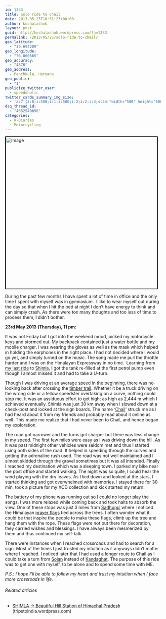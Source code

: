 ```yaml
---
id: 1333
title: Solo ride to Chail
date: 2013-05-25T10:51:23+00:00
author: kushalashok
layout: post
guid: http://kushalashok.wordpress.com/?p=1333
permalink: /2013/05/25/solo-ride-to-chail/
geo_latitude:
  - "30.694209"
geo_longitude:
  - "76.860565"
geo_accuracy:
  - "4876"
geo_address:
  - Panchkula, Haryana
geo_public:
  - "1"
publicize_twitter_user:
  - speedoholic
twitter_cards_summary_img_size:
  - 'a:7:{i:0;i:500;i:1;i:500;i:2;i:2;i:3;s:24:"width="500" height="500"";s:4:"bits";i:8;s:8:"channels";i:3;s:4:"mime";s:10:"image/jpeg";}'
dsq_thread_id:
  - "4652540896"
categories:
  - K-Diaries
  - Motorcycling
---
```

[<img class="size-full wp-image" id="i-1332" style="border:2px solid black;" alt="Image" src="http://kushalashok.files.wordpress.com/2013/05/bike1.jpg?w=490" width="490" height="490" />](http://instagram.com/p/ZrmCWynJDQ/)

During the past few months I have spent a lot of time in office and the only time I spent with myself was in gymnasium.  I like to wear myself out during the day so that when I hit the bed at night I don&#8217;t have energy to think and can simply crash. As there were too many thoughts and too less of time to process them, I didn&#8217;t bother.

**23rd May 2013 (Thursday), 11 pm:**
  
It was not Friday but I got into the weekend mood, picked my motorcycle keys and stormed out. My backpack contained just a water bottle and my mobile charger. I was wearing the gloves as well as the mask which helped in holding the earphones in the right place. I had not decided where I would go yet, and simply turned on the music. The song made me pull the throttle harder and I was on the Himalayan Expressway in no time.  Learning from <a title="New Year Ride to Shimla" href="http://kushalashok.wordpress.com/2013/01/13/new-year-ride-to-shimla/" target="_blank">my last ride</a> to <a class="zem_slink" title="Shimla" href="http://maps.google.com/maps?ll=31.1033333333,77.1722222222&spn=0.1,0.1&q=31.1033333333,77.1722222222 (Shimla)&t=h" target="_blank" rel="geolocation">Shimla</a>, I got the tank re-filled at the first petrol pump even though I almost missed it and had to take a U-turn.

Though I was driving at an average speed in the beginning, there was no looking back after crossing the <a title="Timber Trail Heights" href="http://www.tripadvisor.in/Hotel_Review-g1154161-d1172838-Reviews-Timber_Trail_Heights-Parwanoo_Himachal_Pradesh.html" target="_blank">timber trail</a>. Whether it be a truck driving on the wrong side or a fellow speedster overtaking on a curve, nothing could stop me. It was an assiduous effort to get high; as high as 2,444 m which I achieved eventually. Shimla was just 30 km away when I slowed down at a check-post and looked at the sign boards. The name &#8216;<a class="zem_slink" title="Chail, Himachal Pradesh" href="http://en.wikipedia.org/wiki/Chail%2C_Himachal_Pradesh" target="_blank" rel="wikipedia">Chail</a>&#8216; struck me as I had heard about it from my friends and probably read about it online as well. This made me realize that I had never been to Chail, and hence began my exploration.

The road got narrower and the turns got sharper but there was less change in my speed. The first few miles were easy as I was driving down the hill. As it was past midnight other vehicles were seldom met and thus I started using both sides of the road. It helped in speeding through the curves and getting the adrenaline rush used. The road was not well maintained and I almost skidded through the gravel sometimes but it was all intended. Finally I reached my destination which was a sleeping town. I parked my bike near the post office and started walking. The night was so quite, I could hear the wind playing with the dry leaves. As I lied down and looked at the stars, I started thinking and got overwhelmed with memories. I stayed there for 30 min, took a picture for my XCD collection and kick started my return.

The battery of my phone was running out so I could no longer play the songs. I was more relaxed while coming back and took halts to absorb the view. One of these stops was just 3 miles from <a class="zem_slink" title="Sadhupul" href="http://en.wikipedia.org/wiki/Sadhupul" target="_blank" rel="wikipedia">Sadhupul</a> where I noticed the Himalayan <a class="zem_slink" title="Prayer flag" href="http://en.wikipedia.org/wiki/Prayer_flag" target="_blank" rel="wikipedia">prayer flags</a> tied across the trees. I often wonder what it could be that inspire the people to make these flags, climb up the tree and hang them with the rope. These flags were not put there for decoration, they carried wishes and blessings. I have always been mesmerized by them and thus continued my self-talk.

There were instances when I reached crossroads and had to search for a sign. Most of the times I just trusted my intuition as it anyways didn&#8217;t matter where I reached. I noticed later that I had used a longer route to Chail as I could take a turn from <a class="zem_slink" title="Solan district" href="http://hpsolan.nic.in/" target="_blank" rel="homepage">Solan</a> instead of <a title="Wikipedia article" href="http://en.wikipedia.org/wiki/Kandaghat" target="_blank">Kandaghat</a>. The purpose of this ride was to get one with myself, to be alone and to spend some time with ME.

_P.S.: I hope I&#8217;ll be able to follow my heart and trust my intuition when I face more crossroads in life._

<h6 class="zemanta-related-title" style="font-size:1em;">
  Related articles
</h6>

<ul class="zemanta-article-ul">
  <li class="zemanta-article-ul-li">
    <a href="http://tripstoindia.wordpress.com/2013/05/22/shimla/" target="_blank">SHIMLA → Beautiful Hill Station of Himachal Pradesh</a> (tripstoindia.wordpress.com)
  </li>
</ul>
